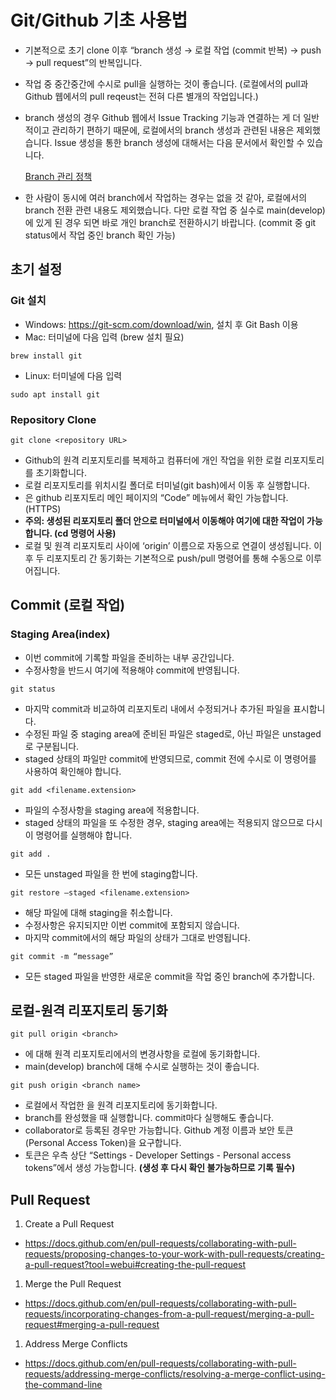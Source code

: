 # Git/Github 기초 사용법

- 기본적으로 초기 clone 이후 “branch 생성 → 로컬 작업 (commit 반복) → push → pull request”의 반복입니다.
- 작업 중 중간중간에 수시로 pull을 실행하는 것이 좋습니다. (로컬에서의 pull과 Github 웹에서의 pull reqeust는 전혀 다른 별개의 작업입니다.)
- branch 생성의 경우 Github 웹에서 Issue Tracking 기능과 연결하는 게 더 일반적이고 관리하기 편하기 때문에, 로컬에서의 branch 생성과 관련된 내용은 제외했습니다. Issue 생성을 통한 branch 생성에 대해서는 다음 문서에서 확인할 수 있습니다.
    
    [Branch 관리 정책](./3-Branch-관리-정책.md)
    
- 한 사람이 동시에 여러 branch에서 작업하는 경우는 없을 것 같아, 로컬에서의 branch 전환 관련 내용도 제외했습니다. 다만 로컬 작업 중 실수로 main(develop)에 있게 된 경우 되면 바로 개인 branch로 전환하시기 바랍니다. (commit 중 git status에서 작업 중인 branch 확인 가능)

## 초기 설정

### Git 설치

- Windows: https://git-scm.com/download/win, 설치 후 Git Bash 이용
- Mac: 터미널에 다음 입력 (brew 설치 필요)

```
brew install git
```

- Linux: 터미널에 다음 입력

```
sudo apt install git
```

### Repository Clone

```
git clone <repository URL>
```

- Github의 원격 리포지토리를 복제하고 컴퓨터에 개인 작업을 위한 로컬 리포지토리를 초기화합니다.
- 로컬 리포지토리를 위치시킬 폴더로 터미널(git bash)에서 이동 후 실행합니다.
- <repository URL>은 github 리포지토리 메인 페이지의 “Code” 메뉴에서 확인 가능합니다. (HTTPS)
- **주의: 생성된 리포지토리 폴더 안으로 터미널에서 이동해야 여기에 대한 작업이 가능합니다. (cd 명령어 사용)**
- 로컬 및 원격 리포지토리 사이에 ‘origin’ 이름으로 자동으로 연결이 생성됩니다. 이후 두 리포지토리 간 동기화는 기본적으로 push/pull 명령어를 통해 수동으로 이루어집니다.

## Commit (로컬 작업)

### Staging Area(index)

- 이번 commit에 기록할 파일을 준비하는 내부 공간입니다.
- 수정사항을 반드시 여기에 적용해야 commit에 반영됩니다.

```
git status
```

- 마지막 commit과 비교하여 리포지토리 내에서 수정되거나 추가된 파일을 표시합니다.
- 수정된 파일 중 staging area에 준비된 파일은 staged로, 아닌 파일은 unstaged로 구분됩니다.
- staged 상태의 파일만 commit에 반영되므로, commit 전에 수시로 이 명령어를 사용하여 확인해야 합니다.

```
git add <filename.extension>
```

- 파일의 수정사항을 staging area에 적용합니다.
- staged 상태의 파일을 또 수정한 경우, staging area에는 적용되지 않으므로 다시 이 명령어를 실행해야 합니다.

```
git add .
```

- 모든 unstaged 파일을 한 번에 staging합니다.

```
git restore —staged <filename.extension>
```

- 해당 파일에 대해 staging을 취소합니다.
- 수정사항은 유지되지만 이번 commit에 포함되지 않습니다.
- 마지막 commit에서의 해당 파일의 상태가 그대로 반영됩니다.

```
git commit -m “message”
```

- 모든 staged 파일을 반영한 새로운 commit을 작업 중인 branch에 추가합니다.

## 로컬-원격 리포지토리 동기화

```
git pull origin <branch>
```

- <branch name>에 대해 원격 리포지토리에서의 변경사항을 로컬에 동기화합니다.
- main(develop) branch에 대해 수시로 실행하는 것이 좋습니다.

```
git push origin <branch name>
```

- 로컬에서 작업한 <branch name>을 원격 리포지토리에 동기화합니다.
- branch를 완성했을 때 실행합니다. commit마다 실행해도 좋습니다.
- collaborator로 등록된 경우만 가능합니다. Github 계정 이름과 보안 토큰(Personal Access Token)을 요구합니다.
- 토큰은 우측 상단 “Settings - Developer Settings - Personal access tokens”에서 생성 가능합니다. **(생성 후 다시 확인 불가능하므로 기록 필수)**

## Pull Request

1. Create a Pull Request
- https://docs.github.com/en/pull-requests/collaborating-with-pull-requests/proposing-changes-to-your-work-with-pull-requests/creating-a-pull-request?tool=webui#creating-the-pull-request
1. Merge the Pull Request
- https://docs.github.com/en/pull-requests/collaborating-with-pull-requests/incorporating-changes-from-a-pull-request/merging-a-pull-request#merging-a-pull-request
1. Address Merge Conflicts
- https://docs.github.com/en/pull-requests/collaborating-with-pull-requests/addressing-merge-conflicts/resolving-a-merge-conflict-using-the-command-line